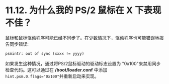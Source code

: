 # 11.12. 为什么我的 PS/2 鼠标在 X 下表现不佳？

鼠标和鼠标驱动程序可能已经不同步了。在少数情况下，驱动程序也可能错误地报告同步错误:

```
psmintr: out of sync (xxxx != yyyy)
```

如果发生这种情况，通过将PS/2鼠标驱动的驱动标志设置为 "0x100"来禁用同步检查代码。这可以通过在 **/boot/loader.conf** 中添加`hint.psm.0.flags="0x100"`并重新启动来实现。
